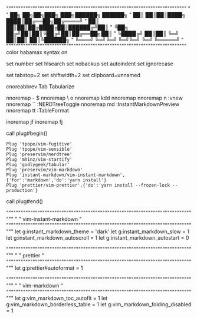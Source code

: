 
""""""""""""""""""""""""""""""""""""""""""""""""""""""""""""""""""""""""""" 
"
"               ██╗   ██╗██╗███╗   ███╗██████╗  ██████╗
"               ██║   ██║██║████╗ ████║██╔══██╗██╔════╝
"               ██║   ██║██║██╔████╔██║██████╔╝██║ 
"               ╚██╗ ██╔╝██║██║╚██╔╝██║██╔══██╗██║ 
"                ╚████╔╝ ██║██║ ╚═╝ ██║██║  ██║╚██████╗
"                 ╚═══╝  ╚═╝╚═╝     ╚═╝╚═╝  ╚═╝ ╚═════╝
" 
""""""""""""""""""""""""""""""""""""""""""""""""""""""""""""""""""""""""""" 
color habamax
syntax on

set number
set hlsearch
set nobackup
set autoindent
set ignorecase

set tabstop=2
set shiftwidth=2
set clipboard=unnamed

cnoreabbrev Tab Tabularize 


nnoremap - $
nnoremap \\ o<Esc>
nnoremap <BS> kdd
nnoremap <Space> <C-w>
nnoremap <Space>n :vnew<CR>
nnoremap `` :NERDTreeToggle<CR>
nnoremap md :InstantMarkdownPreview<CR>
nnoremap tt :TableFormat<CR>

inoremap jf <Esc>
inoremap fj <Esc>



call plug#begin()

	Plug 'tpope/vim-fugitive'
	Plug 'tpope/vim-sensible'
	Plug 'preservim/nerdtree'
	Plug 'mhinz/vim-startify'
	Plug 'godlygeek/tabular'
	Plug 'preservim/vim-markdown'
	Plug 'instant-markdown/vim-instant-markdown',{'for':'markdown','do':'yarn install'}
	Plug 'prettier/vim-prettier',{'do':'yarn install --frozen-lock --production'}

call plug#end()

""""""""""""""""""""""""""""""""""""""""""""""""""""""""""""""""""""""""""""""""
"
" vim-instant-markdown
"
""""""""""""""""""""""""""""""""""""""""""""""""""""""""""""""""""""""""""""""""
let g:instant_markdown_theme = 'dark'
let g:instant_markdown_slow = 1
let g:instant_markdown_autoscroll = 1
let g:instant_markdown_autostart = 0

""""""""""""""""""""""""""""""""""""""""""""""""""""""""""""""""""""""""""""""""
"
" prettier 
"
""""""""""""""""""""""""""""""""""""""""""""""""""""""""""""""""""""""""""""""""
let g:prettier#autoformat = 1

""""""""""""""""""""""""""""""""""""""""""""""""""""""""""""""""""""""""""""""""
"
" vim-markdown 
"
""""""""""""""""""""""""""""""""""""""""""""""""""""""""""""""""""""""""""""""""
let g:vim_markdown_toc_autofit = 1
let g:vim_markdown_borderless_table = 1
let g:vim_markdown_folding_disabled = 1
